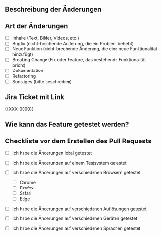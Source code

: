 ## Beschreibung der Änderungen

## Art der Änderungen
- [ ] Inhalte (Text, Bilder, Videos, etc.)
- [ ] Bugfix (nicht-brechende Änderung, die ein Problem behebt)
- [ ] Neue Funktion (nicht-brechende Änderung, die eine neue Funktionalität hinzufügt)
- [ ] Breaking Change (Fix oder Feature, das bestehende Funktionalität bricht)
- [ ] Dokumentation
- [ ] Refactoring
- [ ] Sonstiges (bitte beschreiben)

## Jira Ticket mit Link
{{XXX-0000}}

## Wie kann das Feature getestet werden?
<!-- Anweisungen zur Überprüfung der Änderungen. Inklusive Links zum Testsystem und Testdaten -->

## Checkliste vor dem Erstellen des Pull Requests
- [ ] Ich habe die Änderungen lokal getestet
- [ ] Ich habe die Änderungen auf einem Testsystem getestet
- [ ] Ich habe die Änderungen auf verschiedenen Browsern getestet
  - [ ] Chrome
  - [ ] Firefox
  - [ ] Safari
  - [ ] Edge
- [ ] Ich habe die Änderungen auf verschiedenen Auflösungen getestet
- [ ] Ich habe die Änderungen auf verschiedenen Geräten getestet
- [ ] Ich habe die Änderungen auf verschiedenen Sprachen getestet

